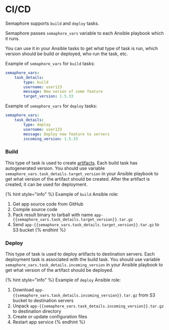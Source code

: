 # CI/CD

Semaphore supports `build` and `deploy` tasks. 

Semaphore passes `semaphore_vars` variable to each Ansible playbook which it runs.

You can use it in your Ansible tasks to get what type of task is run, which version should be build or deployed, who run the task, etc.

Example of `semaphore_vars` for `build` tasks:

```yaml
semaphore_vars:
    task_details:
        type: build
        username: user123
        message: New verion of some feature
        target_version: 1.5.33
```

Example of `semaphore_vars` for `deploy` tasks:

```yaml
semaphore_vars:
    task_details:
        type: deploy
        username: user123
        message: Deploy new feature to servers
        incoming_version: 1.5.33
```

### Build

This type of task is used to create [artifacts](https://en.wikipedia.org/wiki/Artifact\_\(software\_development\)). Each build task has autogenerated version. You should use variable `semaphore_vars.task_details.target_version` in your Ansible playbook to get what version of the artifact should be created. After the artifact is created, it can be used for deployment.

{% hint style="info" %}
Example of `build` Ansible role:

1. Get app source code from GitHub
2. Compile source code
3. Pack result binary to tarball with name `app-{{semaphore_vars.task_details.target_version}}.tar.gz`
4. Send `app-{{semaphore_vars.task_details.target_version}}.tar.gz` to S3 bucket
{% endhint %}

### Deploy

This type of task is used to deploy artifacts to destination servers. Each deployment task is associated with the build task. You should use variable `semaphore_vars.task_details.incoming_version` in your Ansible playbook to get what version of the artifact should be deployed.

{% hint style="info" %}
Example of `deploy` Ansible role:

1. Download `app-{{semaphore_vars.task_details.incoming_version}}.tar.gz` from S3 bucket to destination servers
2. Unpack `app-{{semaphore_vars.task_details.incoming_version}}.tar.gz` to destination directory
3. Create or update configuration files
4. Restart app service
{% endhint %}

